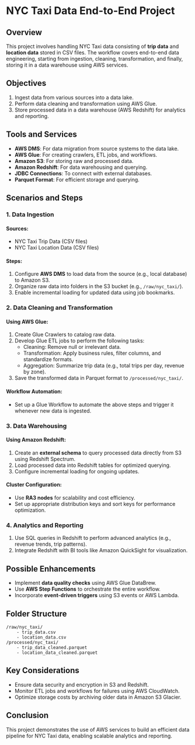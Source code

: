 
# NYC Taxi Data End-to-End Project

## Overview
This project involves handling NYC Taxi data consisting of **trip data** and **location data** stored in CSV files. The workflow covers end-to-end data engineering, starting from ingestion, cleaning, transformation, and finally, storing it in a data warehouse using AWS services.

## Objectives
1. Ingest data from various sources into a data lake.
2. Perform data cleaning and transformation using AWS Glue.
3. Store processed data in a data warehouse (AWS Redshift) for analytics and reporting.

## Tools and Services
- **AWS DMS**: For data migration from source systems to the data lake.
- **AWS Glue**: For creating crawlers, ETL jobs, and workflows.
- **Amazon S3**: For storing raw and processed data.
- **Amazon Redshift**: For data warehousing and querying.
- **JDBC Connections**: To connect with external databases.
- **Parquet Format**: For efficient storage and querying.

## Scenarios and Steps

### 1. Data Ingestion
#### Sources:
- NYC Taxi Trip Data (CSV files)
- NYC Taxi Location Data (CSV files)

#### Steps:
1. Configure **AWS DMS** to load data from the source (e.g., local database) to Amazon S3.
2. Organize raw data into folders in the S3 bucket (e.g., `/raw/nyc_taxi/`).
3. Enable incremental loading for updated data using job bookmarks.

### 2. Data Cleaning and Transformation
#### Using AWS Glue:
1. Create Glue Crawlers to catalog raw data.
2. Develop Glue ETL jobs to perform the following tasks:
   - Cleaning: Remove null or irrelevant data.
   - Transformation: Apply business rules, filter columns, and standardize formats.
   - Aggregation: Summarize trip data (e.g., total trips per day, revenue by zone).
3. Save the transformed data in Parquet format to `/processed/nyc_taxi/`.

#### Workflow Automation:
- Set up a Glue Workflow to automate the above steps and trigger it whenever new data is ingested.

### 3. Data Warehousing
#### Using Amazon Redshift:
1. Create an **external schema** to query processed data directly from S3 using Redshift Spectrum.
2. Load processed data into Redshift tables for optimized querying.
3. Configure incremental loading for ongoing updates.

#### Cluster Configuration:
- Use **RA3 nodes** for scalability and cost efficiency.
- Set up appropriate distribution keys and sort keys for performance optimization.

### 4. Analytics and Reporting
1. Use SQL queries in Redshift to perform advanced analytics (e.g., revenue trends, trip patterns).
2. Integrate Redshift with BI tools like Amazon QuickSight for visualization.

## Possible Enhancements
- Implement **data quality checks** using AWS Glue DataBrew.
- Use **AWS Step Functions** to orchestrate the entire workflow.
- Incorporate **event-driven triggers** using S3 events or AWS Lambda.

## Folder Structure
```
/raw/nyc_taxi/
    - trip_data.csv
    - location_data.csv
/processed/nyc_taxi/
    - trip_data_cleaned.parquet
    - location_data_cleaned.parquet
```

## Key Considerations
- Ensure data security and encryption in S3 and Redshift.
- Monitor ETL jobs and workflows for failures using AWS CloudWatch.
- Optimize storage costs by archiving older data in Amazon S3 Glacier.

## Conclusion
This project demonstrates the use of AWS services to build an efficient data pipeline for NYC Taxi data, enabling scalable analytics and reporting.

